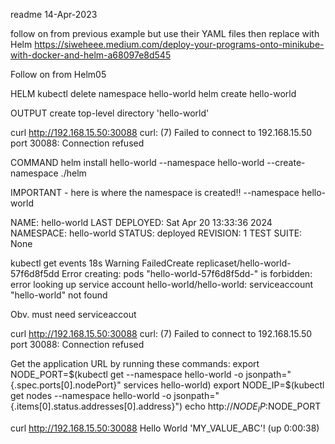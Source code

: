 readme
14-Apr-2023

follow on from previous example but use their YAML files then replace with Helm
https://siweheee.medium.com/deploy-your-programs-onto-minikube-with-docker-and-helm-a68097e8d545    

Follow on from Helm05

HELM
kubectl delete namespace hello-world
helm create hello-world

OUTPUT
create top-level directory 'hello-world'

curl http://192.168.15.50:30088
curl: (7) Failed to connect to 192.168.15.50 port 30088: Connection refused

COMMAND
helm install hello-world --namespace hello-world --create-namespace ./helm

IMPORTANT - here is where the namespace is created!!
--namespace hello-world


NAME: hello-world
LAST DEPLOYED: Sat Apr 20 13:33:36 2024
NAMESPACE: hello-world
STATUS: deployed
REVISION: 1
TEST SUITE: None


kubectl get events
18s         Warning   FailedCreate        replicaset/hello-world-57f6d8f5dd   Error creating: pods "hello-world-57f6d8f5dd-" is forbidden: error looking up service account hello-world/hello-world: serviceaccount "hello-world" not found

Obv. must need serviceaccout


curl http://192.168.15.50:30088
curl: (7) Failed to connect to 192.168.15.50 port 30088: Connection refused

Get the application URL by running these commands:
export NODE_PORT=$(kubectl get --namespace hello-world -o jsonpath="{.spec.ports[0].nodePort}" services hello-world)
export NODE_IP=$(kubectl get nodes --namespace hello-world -o jsonpath="{.items[0].status.addresses[0].address}")
echo http://$NODE_IP:$NODE_PORT


curl http://192.168.15.50:30088
Hello World 'MY_VALUE_ABC'! (up 0:00:38)
